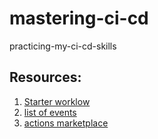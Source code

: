 # mastering-ci-cd
practicing-my-ci-cd-skills


## Resources: 
1. [Starter worklow](https://github.com/actions/starter-workflows)
2. [list of events](https://docs.github.com/en/actions/using-workflows/events-that-trigger-workflows) 
3. [actions marketplace](https://github.com/marketplace?type=actions)

